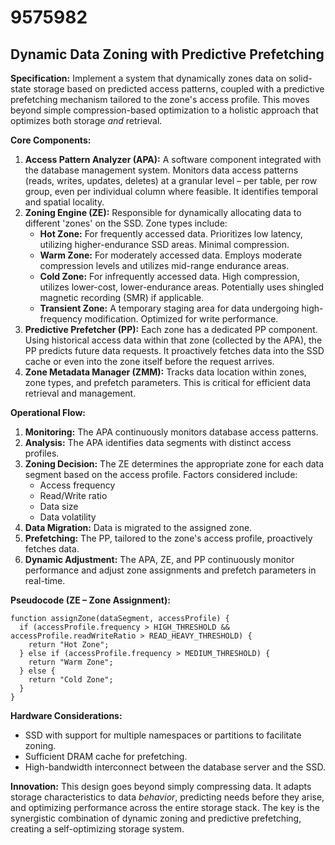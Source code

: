 # 9575982

## Dynamic Data Zoning with Predictive Prefetching

**Specification:** Implement a system that dynamically zones data on solid-state storage based on predicted access patterns, coupled with a predictive prefetching mechanism tailored to the zone's access profile. This moves beyond simple compression-based optimization to a holistic approach that optimizes both storage *and* retrieval.

**Core Components:**

1.  **Access Pattern Analyzer (APA):** A software component integrated with the database management system. Monitors data access patterns (reads, writes, updates, deletes) at a granular level – per table, per row group, even per individual column where feasible. It identifies temporal and spatial locality.
2.  **Zoning Engine (ZE):** Responsible for dynamically allocating data to different 'zones' on the SSD. Zone types include:
    *   **Hot Zone:** For frequently accessed data. Prioritizes low latency, utilizing higher-endurance SSD areas. Minimal compression.
    *   **Warm Zone:** For moderately accessed data. Employs moderate compression levels and utilizes mid-range endurance areas.
    *   **Cold Zone:** For infrequently accessed data. High compression, utilizes lower-cost, lower-endurance areas. Potentially uses shingled magnetic recording (SMR) if applicable.
    *   **Transient Zone:** A temporary staging area for data undergoing high-frequency modification.  Optimized for write performance.
3.  **Predictive Prefetcher (PP):** Each zone has a dedicated PP component. Using historical access data within that zone (collected by the APA), the PP predicts future data requests. It proactively fetches data into the SSD cache or even into the zone itself before the request arrives. 
4.  **Zone Metadata Manager (ZMM):** Tracks data location within zones, zone types, and prefetch parameters. This is critical for efficient data retrieval and management.

**Operational Flow:**

1.  **Monitoring:** The APA continuously monitors database access patterns.
2.  **Analysis:** The APA identifies data segments with distinct access profiles.
3.  **Zoning Decision:** The ZE determines the appropriate zone for each data segment based on the access profile. Factors considered include:
    *   Access frequency
    *   Read/Write ratio
    *   Data size
    *   Data volatility
4.  **Data Migration:** Data is migrated to the assigned zone.
5.  **Prefetching:** The PP, tailored to the zone's access profile, proactively fetches data.
6.  **Dynamic Adjustment:** The APA, ZE, and PP continuously monitor performance and adjust zone assignments and prefetch parameters in real-time.

**Pseudocode (ZE – Zone Assignment):**

```
function assignZone(dataSegment, accessProfile) {
  if (accessProfile.frequency > HIGH_THRESHOLD && accessProfile.readWriteRatio > READ_HEAVY_THRESHOLD) {
    return "Hot Zone";
  } else if (accessProfile.frequency > MEDIUM_THRESHOLD) {
    return "Warm Zone";
  } else {
    return "Cold Zone";
  }
}
```

**Hardware Considerations:**

*   SSD with support for multiple namespaces or partitions to facilitate zoning.
*   Sufficient DRAM cache for prefetching.
*   High-bandwidth interconnect between the database server and the SSD.

**Innovation:**  This design goes beyond simply compressing data. It adapts storage characteristics to data *behavior*, predicting needs before they arise, and optimizing performance across the entire storage stack.  The key is the synergistic combination of dynamic zoning and predictive prefetching, creating a self-optimizing storage system.